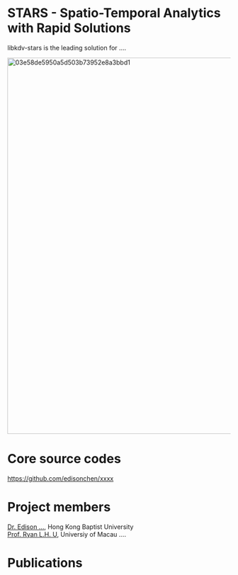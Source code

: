 # STARS - Spatio-Temporal Analytics with Rapid Solutions

libkdv-stars is the leading solution for ....

<img width="849" alt="03e58de5950a5d503b73952e8a3bbd1" src="https://user-images.githubusercontent.com/96175669/146165826-eef5f116-3e37-4bec-91dc-899af61fed18.png">

# Core source codes
https://github.com/edisonchen/xxxx

# Project members
[Dr. Edison ...](https:///xxxx), Hong Kong Baptist University<br />
[Prof. Ryan L.H. U](https://www.fst.um.edu.mo/personal/ryanlhu/), Universiy of Macau
.... 

# Publications
